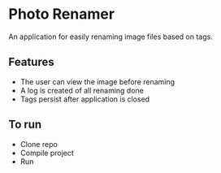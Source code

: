 # Photo Renamer
An application for easily renaming image files based on tags.

## Features
* The user can view the image before renaming
* A log is created of all renaming done
* Tags persist after application is closed

## To run
* Clone repo
* Compile project
* Run
